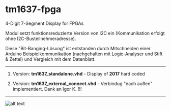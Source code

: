 # tm1637-fpga
4-Digit 7-Segment Display for FPGAs

Modul setzt funktionsreduzierte Version von I2C ein (Kommunikation erfolgt ohne I2C-Busteilnehmeradresse).

Diese "Bit-Banging-Lösung" ist entstanden durch Mitschneiden einer Arduino Beispielkommunikation (nachgehalten mit [Logic-Analyser](https://www.saleae.com/de) und Stift & Zettel) und Vergleich mit dem Datenblatt.

<!--Todo (... dahingehende Änderungsversuche machen Probleme mit wertwillkürlicher Anzeige !!! Problem: voneinander (un)abhängige Clocks ... Hardwarequarz hierbei: **25 MHz**)-->

---

1. Version: **tm1637_standalone.vhd** - Display of **2017** hard coded

2. Version: **tm1637_external_connect.vhd** - Verbindug "nach außen" implementiert. Dank an Igor K. !!! 

---

![alt text](https://i.ebayimg.com/images/g/qf8AAOSw301aUlaS/s-l400.jpg "TM1637")
